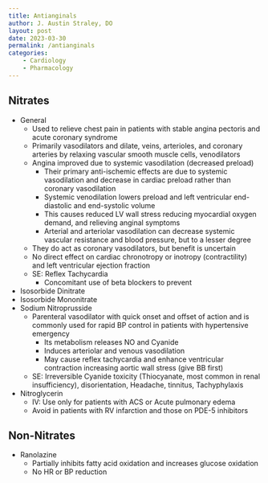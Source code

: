 ```yaml
---
title: Antianginals
author: J. Austin Straley, DO
layout: post
date: 2023-03-30
permalink: /antianginals
categories:
    - Cardiology
    - Pharmacology
---
```


## Nitrates

- General
  - Used to relieve chest pain in patients with stable angina pectoris and acute coronary syndrome
  - Primarily vasodilators and dilate, veins, arterioles, and coronary arteries by relaxing vascular smooth muscle cells, venodilators
  - Angina improved due to systemic vasodilation (decreased preload)
    - Their primary anti-ischemic effects are due to systemic vasodilation and decrease in cardiac preload rather than coronary vasodilation
    - Systemic venodilation lowers preload and left ventricular end-diastolic and end-systolic volume
    - This causes reduced LV wall stress reducing myocardial oxygen demand, and relieving anginal symptoms
    - Arterial and arteriolar vasodilation can decrease systemic vascular resistance and blood pressure, but to a lesser degree
  - They do act as coronary vasodilators, but benefit is uncertain
  - No direct effect on cardiac chronotropy or inotropy (contractility) and left ventricular ejection fraction
  - SE: Reflex Tachycardia
    - Concomitant use of beta blockers to prevent
- Isosorbide Dinitrate
- Isosorbide Mononitrate
- Sodium Nitroprusside
  - Parenteral vasodilator with quick onset and offset of action and is commonly used for rapid BP control in patients with hypertensive emergency
    - Its metabolism releases NO and Cyanide
    - Induces arteriolar and venous vasodilation
    - May cause reflex tachycardia and enhance ventricular contraction increasing aortic wall stress (give BB first)
  - SE: Irreversible Cyanide toxicity (Thiocyanate, most common in renal insufficiency), disorientation, Headache, tinnitus, Tachyphylaxis
- Nitroglycerin
  - IV: Use only for patients with ACS or Acute pulmonary edema
  - Avoid in patients with RV infarction and those on PDE-5 inhibitors

## Non-Nitrates

- Ranolazine
  - Partially inhibits fatty acid oxidation and increases glucose oxidation
  - No HR or BP reduction
